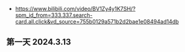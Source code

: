 

* https://www.bilibili.com/video/BV1Zy4y1K7SH/?spm_id_from=333.337.search-card.all.click&vd_source=755b0129a571b2d2bae1e08494ad14db

## 第一天 2024.3.13 

